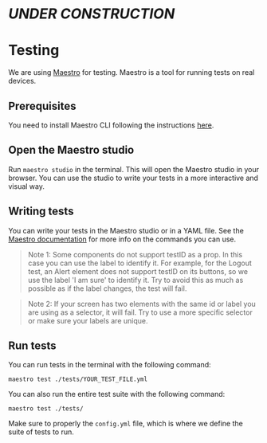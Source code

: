 # _UNDER CONSTRUCTION_

# Testing

We are using [Maestro](https://maestro.mobile.dev/) for testing. Maestro is a tool for running tests on real devices.

## Prerequisites

You need to install Maestro CLI following the instructions [here](https://maestro.mobile.dev/getting-started/installing-maestro).

## Open the Maestro studio

Run `maestro studio` in the terminal. This will open the Maestro studio in your browser. You can use the studio to write your tests in a more interactive and visual way.

## Writing tests

You can write your tests in the Maestro studio or in a YAML file. See the [Maestro documentation](https://maestro.mobile.dev/api-reference/commands) for more info on the commands you can use.

> Note 1: Some components do not support testID as a prop. In this case you can use the label to identify it. For example, for the Logout test, an Alert element does not support testID on its buttons, so we use the label 'I am sure' to identify it. Try to avoid this as much as possible as if the label changes, the test will fail.

> Note 2: If your screen has two elements with the same id or label you are using as a selector, it will fail. Try to use a more specific selector or make sure your labels are unique.

## Run tests

You can run tests in the terminal with the following command:

```shell
maestro test ./tests/YOUR_TEST_FILE.yml
```

You can also run the entire test suite with the following command:

```shell
maestro test ./tests/
```

Make sure to properly the `config.yml` file, which is where we define the suite of tests to run.
